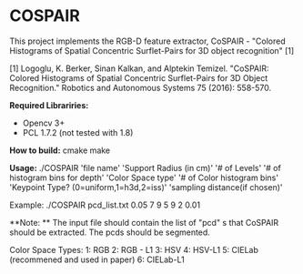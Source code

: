 # COSPAIR
This project implements the RGB-D feature extractor, CoSPAIR  - "Colored Histograms of Spatial Concentric Surflet-Pairs for 3D object recognition" [1]

[1] Logoglu, K. Berker, Sinan Kalkan, and Alptekin Temizel. "CoSPAIR: Colored Histograms of Spatial Concentric Surflet-Pairs for 3D Object Recognition." Robotics and Autonomous Systems 75 (2016): 558-570.

**Required Librariries:**
- Opencv 3+
- PCL 1.7.2 (not tested with 1.8)

**How to build:**
cmake
make

**Usage:**
./COSPAIR   'file name'  'Support Radius (in cm)'  '# of Levels'   '# of histogram bins for depth'   'Color Space type'   '# of Color histogram bins'  'Keypoint Type? (0=uniform,1=h3d,2=iss)'   'sampling distance(if chosen)'

Example: ./COSPAIR pcd_list.txt 0.05 7 9 5 9 2 0.01

**Note: **  The input file should contain the list of "pcd" s that CoSPAIR should be extracted. The pcds should be segmented.  

Color Space Types:
1: RGB
2: RGB - L1
3: HSV
4: HSV-L1
5: CIELab (recommened and used in paper)
6: CIELab-L1